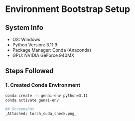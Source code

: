 # Environment Bootstrap Setup

## System Info
- OS: Windows
- Python Version: 3.11.9
- Package Manager: Conda (Anaconda)
- GPU: NVIDIA GeForce 940MX

## Steps Followed

### 1. Created Conda Environment
```bash
conda create -n genai-env python=3.11
conda activate genai-env

## Screenshot
_Attached: torch_cuda_check.png_
